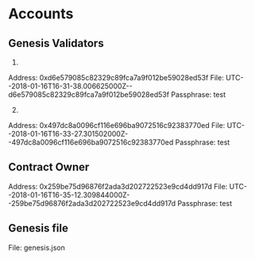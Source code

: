 # Accounts

## Genesis Validators

1.
Address: 0xd6e579085c82329c89fca7a9f012be59028ed53f
File: UTC--2018-01-16T16-31-38.006625000Z--d6e579085c82329c89fca7a9f012be59028ed53f
Passphrase: test

2.
Address: 0x497dc8a0096cf116e696ba9072516c92383770ed
File: UTC--2018-01-16T16-33-27.301502000Z--497dc8a0096cf116e696ba9072516c92383770ed
Passphrase: test

## Contract Owner

Address: 0x259be75d96876f2ada3d202722523e9cd4dd917d
File: UTC--2018-01-16T16-35-12.309844000Z--259be75d96876f2ada3d202722523e9cd4dd917d
Passphrase: test

## Genesis file

File: genesis.json
